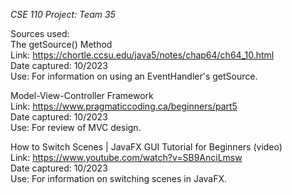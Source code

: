 _CSE 110 Project: Team 35_

Sources used: <br>
  The getSource() Method <br>
    Link:           https://chortle.ccsu.edu/java5/notes/chap64/ch64_10.html<br>
    Date captured:  10/2023<br>
    Use:            For information on using an EventHandler's getSource.<br>
    
  Model-View-Controller Framework <br>
    Link:          https://www.pragmaticcoding.ca/beginners/part5 <br>
    Date captured: 10/2023 <br>
    Use:           For review of MVC design.<br>

  How to Switch Scenes | JavaFX GUI Tutorial for Beginners (video)<br>
    Link:          https://www.youtube.com/watch?v=SB9AnciLmsw<br>
    Date captured: 10/2023<br>
    Use:           For information on switching scenes in JavaFX.<br>
